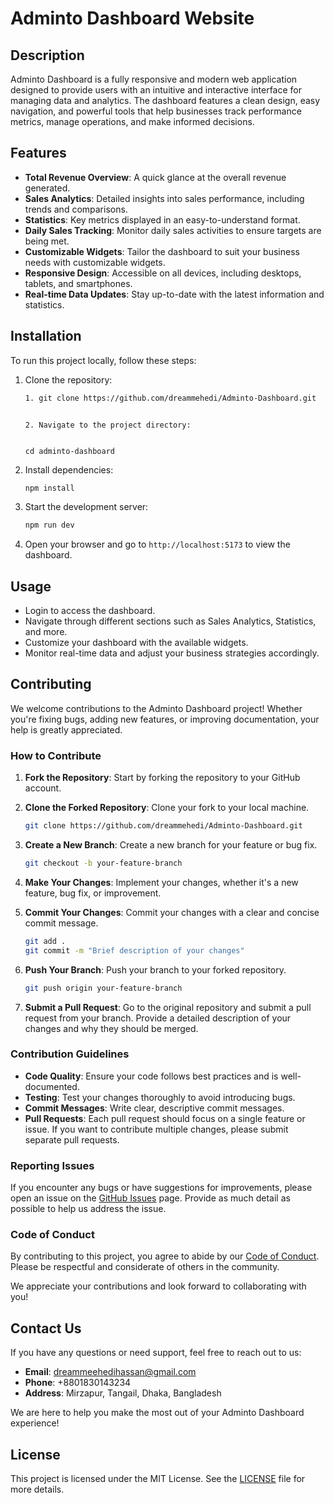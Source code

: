 # Adminto Dashboard Website

## Description

Adminto Dashboard is a fully responsive and modern web application designed to provide users with an intuitive and interactive interface for managing data and analytics. The dashboard features a clean design, easy navigation, and powerful tools that help businesses track performance metrics, manage operations, and make informed decisions.

## Features

- **Total Revenue Overview**: A quick glance at the overall revenue generated.
- **Sales Analytics**: Detailed insights into sales performance, including trends and comparisons.
- **Statistics**: Key metrics displayed in an easy-to-understand format.
- **Daily Sales Tracking**: Monitor daily sales activities to ensure targets are being met.
- **Customizable Widgets**: Tailor the dashboard to suit your business needs with customizable widgets.
- **Responsive Design**: Accessible on all devices, including desktops, tablets, and smartphones.
- **Real-time Data Updates**: Stay up-to-date with the latest information and statistics.

## Installation

To run this project locally, follow these steps:

1. Clone the repository:

   ```bash
   1. git clone https://github.com/dreammehedi/Adminto-Dashboard.git
   ```

   ```

   2. Navigate to the project directory:


   cd adminto-dashboard

   ```

2. Install dependencies:

   ```bash
   npm install
   ```

3. Start the development server:

   ```bash
   npm run dev
   ```

4. Open your browser and go to `http://localhost:5173` to view the dashboard.

## Usage

- Login to access the dashboard.
- Navigate through different sections such as Sales Analytics, Statistics, and more.
- Customize your dashboard with the available widgets.
- Monitor real-time data and adjust your business strategies accordingly.

## Contributing

We welcome contributions to the Adminto Dashboard project! Whether you're fixing bugs, adding new features, or improving documentation, your help is greatly appreciated.

### How to Contribute

1. **Fork the Repository**: Start by forking the repository to your GitHub account.

2. **Clone the Forked Repository**: Clone your fork to your local machine.

   ```bash
   git clone https://github.com/dreammehedi/Adminto-Dashboard.git
   ```

3. **Create a New Branch**: Create a new branch for your feature or bug fix.

   ```bash
   git checkout -b your-feature-branch
   ```

4. **Make Your Changes**: Implement your changes, whether it's a new feature, bug fix, or improvement.

5. **Commit Your Changes**: Commit your changes with a clear and concise commit message.

   ```bash
   git add .
   git commit -m "Brief description of your changes"
   ```

6. **Push Your Branch**: Push your branch to your forked repository.

   ```bash
   git push origin your-feature-branch
   ```

7. **Submit a Pull Request**: Go to the original repository and submit a pull request from your branch. Provide a detailed description of your changes and why they should be merged.

### Contribution Guidelines

- **Code Quality**: Ensure your code follows best practices and is well-documented.
- **Testing**: Test your changes thoroughly to avoid introducing bugs.
- **Commit Messages**: Write clear, descriptive commit messages.
- **Pull Requests**: Each pull request should focus on a single feature or issue. If you want to contribute multiple changes, please submit separate pull requests.

### Reporting Issues

If you encounter any bugs or have suggestions for improvements, please open an issue on the [GitHub Issues](https://github.com/dreammehedi/adminto-dashboard/issues) page. Provide as much detail as possible to help us address the issue.

### Code of Conduct

By contributing to this project, you agree to abide by our [Code of Conduct](CODE_OF_CONDUCT.md). Please be respectful and considerate of others in the community.

We appreciate your contributions and look forward to collaborating with you!

## Contact Us

If you have any questions or need support, feel free to reach out to us:

- **Email**: dreammeehedihassan@gmail.com
- **Phone**: +8801830143234
- **Address**: Mirzapur, Tangail, Dhaka, Bangladesh

We are here to help you make the most out of your Adminto Dashboard experience!

## License

This project is licensed under the MIT License. See the [LICENSE](https://www.facebook.com/dreammehedihassan/) file for more details.

```

```

```

```

